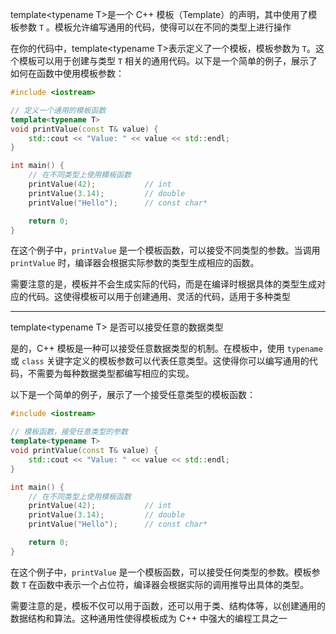 
template\<typename T\>是一个 C++ 模板（Template）的声明，其中使用了模板参数 `T` 。模板允许编写通用的代码，使得可以在不同的类型上进行操作

在你的代码中，template\<typename T\>表示定义了一个模板，模板参数为 `T`。这个模板可以用于创建与类型 `T` 相关的通用代码。以下是一个简单的例子，展示了如何在函数中使用模板参数： 
```cpp
#include <iostream>

// 定义一个通用的模板函数
template<typename T>
void printValue(const T& value) {
    std::cout << "Value: " << value << std::endl;
}

int main() {
    // 在不同类型上使用模板函数
    printValue(42);           // int
    printValue(3.14);         // double
    printValue("Hello");      // const char*

    return 0;
}
```

在这个例子中，`printValue` 是一个模板函数，可以接受不同类型的参数。当调用 `printValue` 时，编译器会根据实际参数的类型生成相应的函数。

需要注意的是，模板并不会生成实际的代码，而是在编译时根据具体的类型生成对应的代码。这使得模板可以用于创建通用、灵活的代码，适用于多种类型

---
template\<typename T\> 是否可以接受任意的数据类型

是的，C++ 模板是一种可以接受任意数据类型的机制。在模板中，使用 `typename` 或 `class` 关键字定义的模板参数可以代表任意类型。这使得你可以编写通用的代码，不需要为每种数据类型都编写相应的实现。

以下是一个简单的例子，展示了一个接受任意类型的模板函数：

```cpp
#include <iostream>

// 模板函数，接受任意类型的参数
template<typename T>
void printValue(const T& value) {
    std::cout << "Value: " << value << std::endl;
}

int main() {
    // 在不同类型上使用模板函数
    printValue(42);           // int
    printValue(3.14);         // double
    printValue("Hello");      // const char*

    return 0;
}
```

在这个例子中，`printValue` 是一个模板函数，可以接受任何类型的参数。模板参数 `T` 在函数中表示一个占位符，编译器会根据实际的调用推导出具体的类型。

需要注意的是，模板不仅可以用于函数，还可以用于类、结构体等，以创建通用的数据结构和算法。这种通用性使得模板成为 C++ 中强大的编程工具之一

